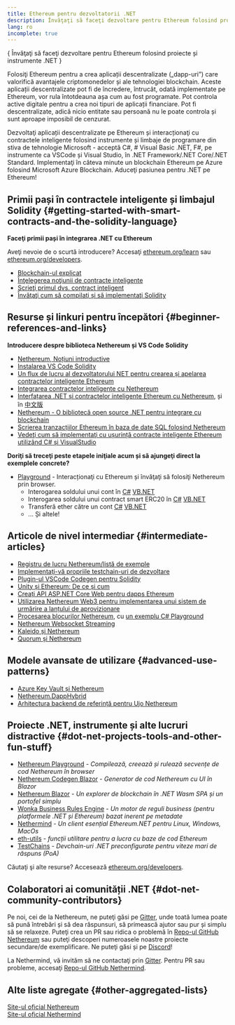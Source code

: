 ```yaml
---
title: Ethereum pentru dezvoltatorii .NET
description: Învăţaţi să faceţi dezvoltare pentru Ethereum folosind proiecte și instrumente .NET
lang: ro
incomplete: true
---
```


{
<FeaturedText>Învăţaţi să faceţi dezvoltare pentru Ethereum folosind proiecte și instrumente .NET</FeaturedText>
}

Folosiţi Ethereum pentru a crea aplicații descentralizate („dapp-uri”) care valorifică avantajele criptomonedelor și ale tehnologiei blockchain. Aceste aplicații descentralizate pot fi de încredere, întrucât, odată implementate pe Ethereum, vor rula întotdeauna așa cum au fost programate. Pot controla active digitale pentru a crea noi tipuri de aplicații financiare. Pot fi descentralizate, adică nicio entitate sau persoană nu le poate controla și sunt aproape imposibil de cenzurat.

Dezvoltaţi aplicații descentralizate pe Ethereum și interacționaţi cu contractele inteligente folosind instrumente și limbaje de programare din stiva de tehnologie Microsoft - acceptă C#, # Visual Basic .NET, F#, pe instrumente ca VSCode și Visual Studio, în .NET Framework/.NET Core/.NET Standard. Implementaţi în câteva minute un blockchain Ethereum pe Azure folosind Microsoft Azure Blockchain. Aduceţi pasiunea pentru .NET pe Ethereum!

## Primii pași în contractele inteligente și limbajul Solidity {#getting-started-with-smart-contracts-and-the-solidity-language}

**Faceţi primii pași în integrarea .NET cu Ethereum**

Aveţi nevoie de o scurtă introducere? Accesaţi [ethereum.org/learn](/learn/) sau [ethereum.org/developers](/developers/).

- [Blockchain-ul explicat](https://kauri.io/article/d55684513211466da7f8cc03987607d5/blockchain-explained)
- [Înţelegerea noţiunii de contracte inteligente](https://kauri.io/article/e4f66c6079e74a4a9b532148d3158188/ethereum-101-part-5-the-smart-contract)
- [Scrieţi primul dvs. contract inteligent](https://kauri.io/article/124b7db1d0cf4f47b414f8b13c9d66e2/remix-ide-your-first-smart-contract)
- [Învăţaţi cum să compilaţi și să implementaţi Solidity](https://kauri.io/article/973c5f54c4434bb1b0160cff8c695369/understanding-smart-contract-compilation-and-deployment)

## Resurse și linkuri pentru începători {#beginner-references-and-links}

**Introducere despre biblioteca Nethereum și VS Code Solidity**

- [Nethereum, Noțiuni introductive](https://docs.nethereum.com/en/latest/getting-started/)
- [Instalarea VS Code Solidity](https://marketplace.visualstudio.com/items?itemName=JuanBlanco.solidity)
- [Un flux de lucru al dezvoltatorului NET pentru crearea și apelarea contractelor inteligente Ethereum](https://medium.com/coinmonks/a-net-developers-workflow-for-creating-and-calling-ethereum-smart-contracts-44714f191db2)
- [Integrarea contractelor inteligente cu Nethereum](https://kauri.io/#collections/Getting%20Started/smart-contracts-integration-with-nethereum/#smart-contracts-integration-with-nethereumm)
- [Interfațarea .NET și contractelor inteligente Ethereum cu Nethereum](https://medium.com/my-blockchain-development-daily-journey/interfacing-net-and-ethereum-blockchain-smart-contracts-with-nethereum-2fa3729ac933), și în [中文版](https://medium.com/my-blockchain-development-daily-journey/%E4%BD%BF%E7%94%A8nethereum%E9%80%A3%E6%8E%A5-net%E5%92%8C%E4%BB%A5%E5%A4%AA%E7%B6%B2%E5%8D%80%E5%A1%8A%E9%8F%88%E6%99%BA%E8%83%BD%E5%90%88%E7%B4%84-4a96d35ad1e1)
- [Nethereum - O bibliotecă open source .NET pentru integrare cu blockchain](https://kauri.io/#collections/a%20hackathon%20survival%20guide/nethereum-an-open-source-.net-integration-library/)
- [Scrierea tranzacțiilor Ethereum în baza de date SQL folosind Nethereum](https://medium.com/coinmonks/writing-ethereum-transactions-to-sql-database-using-nethereum-fd94e0e4fa36)
- [Vedeţi cum să implementaţi cu ușurință contracte inteligente Ethereum utilizând C# și VisualStudio](https://koukia.ca/deploy-ethereum-smart-contracts-using-c-and-visualstudio-5be188ae928c)

**Doriţi să treceţi peste etapele iniţiale acum și să ajungeţi direct la exemplele concrete?**

- [Playground](http://playground.nethereum.com/) - Interacționaţi cu Ethereum și învăţaţi să folosiţi Nethereum prin browser.
  - Interogarea soldului unui cont în [C#](http://playground.nethereum.com/csharp/id/1001) [VB.NET](http://playground.nethereum.com/vb/id/2001)
  - Interogarea soldului unui contract smart ERC20 în [C#](http://playground.nethereum.com/csharp/id/1005) [VB.NET](http://playground.nethereum.com/vb/id/2004)
  - Transferă ether către un cont [C#](http://playground.nethereum.com/csharp/id/1003) [VB.NET](http://playground.nethereum.com/vb/id/2003)
  - ... Și altele!

## Articole de nivel intermediar {#intermediate-articles}

- [Registru de lucru Nethereum/listă de exemple](http://docs.nethereum.com/en/latest/Nethereum.Workbooks/docs/)
- [Implementaţi-vă propriile testchain-uri de dezvoltare](https://github.com/Nethereum/Testchains)
- [Plugin-ul VSCode Codegen pentru Solidity](https://docs.nethereum.com/en/latest/nethereum-codegen-vscodesolidity/)
- [Unity și Ethereum: De ce și cum](https://www.raywenderlich.com/5509-unity-and-ethereum-why-and-how)
- [Creaţi API ASP.NET Core Web pentru dapps Ethereum](https://tech-mint.com/blockchain/create-asp-net-core-web-api-for-ethereum-dapps/)
- [Utilizarea Nethereum Web3 pentru implementarea unui sistem de urmărire a lanțului de aprovizionare](http://blog.pomiager.com/post/using-nethereum-web3-to-implement-a-supply-chain-traking-system4)
- [Procesarea blocurilor Nethereum](https://nethereum.readthedocs.io/en/latest/nethereum-block-processing-detail/), cu [un exemplu C# Playground](http://playground.nethereum.com/csharp/id/1025)
- [Nethereum Websocket Streaming](https://nethereum.readthedocs.io/en/latest/nethereum-subscriptions-streaming/)
- [Kaleido și Nethereum](https://kaleido.io/kaleido-and-nethereum/)
- [Quorum și Nethereum](https://github.com/Nethereum/Nethereum/blob/master/src/Nethereum.Quorum/README.md)

## Modele avansate de utilizare {#advanced-use-patterns}

- [Azure Key Vault și Nethereum](https://github.com/Azure-Samples/bc-community-samples/tree/master/akv-nethereum)
- [Nethereum.DappHybrid](https://github.com/Nethereum/Nethereum.DappHybrid)
- [Arhitectura backend de referință pentru Ujo Nethereum](https://docs.nethereum.com/en/latest/nethereum-ujo-backend-sample/)

## Proiecte .NET, instrumente și alte lucruri distractive {#dot-net-projects-tools-and-other-fun-stuff}

- [Nethereum Playground](http://playground.nethereum.com/) - _Compilează, creează și rulează secvențe de cod Nethereum în browser_
- [Nethereum Codegen Blazor](https://github.com/Nethereum/Nethereum.CodeGen.Blazor) - _Generator de cod Nethereum cu UI în Blazor_
- [Nethereum Blazor](https://github.com/Nethereum/NethereumBlazor) - _Un explorer de blockchain în .NET Wasm SPA și un portofel simplu_
- [Wonka Business Rules Engine](https://docs.nethereum.com/en/latest/wonka/) - _Un motor de reguli business (pentru platformele .NET și Ethereum) bazat inerent pe metadate_
- [Nethermind](https://github.com/NethermindEth/nethermind) - _Un client esențial Ethereum.NET pentru Linux, Windows, MacOs_
- [eth-utils](https://github.com/ethereum/eth-utils/) - _funcții utilitare pentru a lucra cu baze de cod Ethereum_
- [TestChains](https://github.com/Nethereum/TestChains) - _Devchain-uri .NET preconfigurate pentru viteze mari de răspuns (PoA)_

Căutaţi şi alte resurse? Accesează [ethereum.org/developers](/developers/).

## Colaboratori ai comunității .NET {#dot-net-community-contributors}

Pe noi, cei de la Nethereum, ne puteţi găsi pe [Gitter](https://gitter.im/Nethereum/Nethereum), unde toată lumea poate să pună întrebări și să dea răspunsuri, să primească ajutor sau pur și simplu să se relaxeze. Puteţi crea un PR sau ridica o problemă în [Repo-ul GitHub Nethereum](https://github.com/Nethereum) sau puteţi descoperi numeroasele noastre proiecte secundare/de exemplificare. Ne puteţi găsi și pe [Discord](https://discord.gg/jQPrR58FxX)!

La Nethermind, vă invităm să ne contactaţi prin [Gitter](https://gitter.im/nethermindeth/nethermind). Pentru PR sau probleme, accesaţi [Repo-ul GitHub Nethermind](https://github.com/NethermindEth/nethermind).

## Alte liste agregate {#other-aggregated-lists}

[Site-ul oficial Nethereum](https://nethereum.com/)  
[Site-ul oficial Nethermind](https://nethermind.io/)
